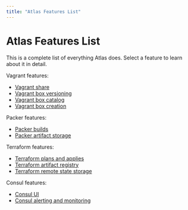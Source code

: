 ```yaml
---
title: "Atlas Features List"
---
```

# Atlas Features List

This is a complete list of everything Atlas does. Select a feature
to learn about it in detail.

Vagrant features:

- [Vagrant share](/help/vagrant/shares)
- [Vagrant box versioning](/help/vagrant/boxes/lifecycle)
- [Vagrant box catalog](/help/vagrant/boxes/catalog)
- [Vagrant box creation](/help/vagrant/boxes/create)

Packer features:

- [Packer builds]()
- [Packer artifact storage]()

Terraform features:

- [Terraform plans and applies]()
- [Terraform artifact registry]()
- [Terraform remote state storage]()

Consul features:

- [Consul UI]()
- [Consul alerting and monitoring]()
